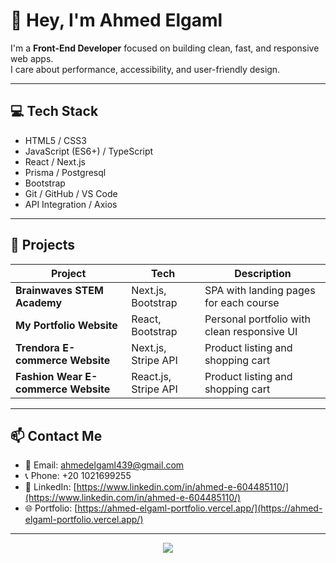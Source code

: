 # 👋 Hey, I'm Ahmed Elgaml

I'm a **Front-End Developer** focused on building clean, fast, and responsive web apps.  
I care about performance, accessibility, and user-friendly design.

---

## 💻 Tech Stack

- HTML5 / CSS3 
- JavaScript (ES6+) / TypeScript  
- React / Next.js  
- Prisma / Postgresql  
- Bootstrap  
- Git / GitHub / VS Code  
- API Integration / Axios  

---

## 🚀 Projects  

| Project | Tech | Description |
|--------|------|--------------|
| **Brainwaves STEM Academy** | Next.js, Bootstrap | SPA with landing pages for each course |
| **My Portfolio Website** | React, Bootstrap | Personal portfolio with clean responsive UI |
| **Trendora E-commerce Website** | Next.js, Stripe API | Product listing and shopping cart |
| **Fashion Wear E-commerce Website** | React.js, Stripe API | Product listing and shopping cart |

---



## 📫 Contact Me  

- 📧 Email: ahmedelgaml439@gmail.com  
- 📞 Phone: +20 1021699255  
- 💼 LinkedIn: [https://www.linkedin.com/in/ahmed-e-604485110/](https://www.linkedin.com/in/ahmed-e-604485110/)  
- 🌐 Portfolio: [https://ahmed-elgaml-portfolio.vercel.app/](https://ahmed-elgaml-portfolio.vercel.app/)

---
<p align="center">
  <a href="https://www.buymeacoffee.com/AhmedElgaml" target="_blank">
    <img src="https://img.buymeacoffee.com/button-api/?text=Buy me a coffee&emoji=☕&slug=AhmedElgaml&button_colour=BD5FFF&font_colour=ffffff&font_family=Lato&outline_colour=000000&coffee_colour=FFDD00" />
  </a>
</p>

